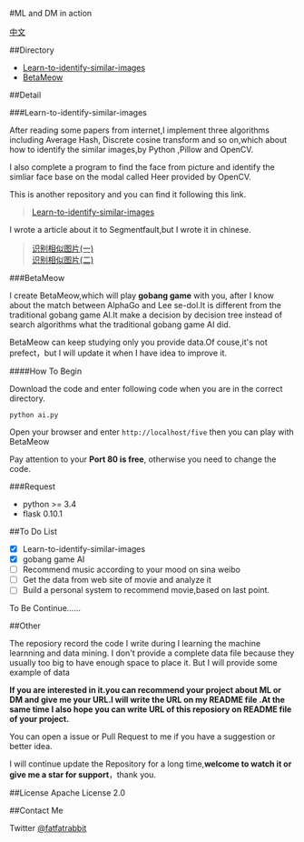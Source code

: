 #ML and DM in action

[中文](README-chinese.md)

##Directory

 - [Learn-to-identify-similar-images](#Learn-to-identify-similar-images)
 - [BetaMeow](#BetaMeow)


##Detail


###Learn-to-identify-similar-images

After reading some papers from internet,I implement three algorithms including Average Hash,
Discrete cosine transform and so on,which about how to identify the similar images,by Python
,Pillow and OpenCV.

I also complete a program to find the face from picture and identify the simliar face base on
the modal called Heer provided by OpenCV. 

This is another repository and you can find it  following this link. 

> [Learn-to-identify-similar-images](https://github.com/MashiMaroLjc/Learn-to-identify-similar-images)

I wrote a article about it to Segmentfault,but I wrote it in chinese.


> [识别相似图片(一)](https://segmentfault.com/a/1190000004467183)</br>
> [识别相似图片(二)](https://segmentfault.com/a/1190000004500523?_ea=630748)


###BetaMeow

I create BetaMeow,which will play **gobang game** with you,
after I know about the match between AlphaGo and Lee se-dol.It is different from the traditional
gobang game AI.It make a decision by decision tree instead of search algorithms what the traditional
gobang game AI did.

BetaMeow can keep studying only you provide data.Of couse,it's not prefect，but I will update it when I have
idea to improve it.

####How To Begin

Download the code and enter following code when you are in the correct directory.

```
python ai.py
```
Open your browser and enter ```http://localhost/five``` then you can play with BetaMeow 

Pay attention to your **Port 80 is free**, otherwise you need to change the code.



###Request

- python >= 3.4 
- flask 0.10.1


##To Do List

- [x] Learn-to-identify-similar-images
- [x] gobang game AI
- [ ] Recommend music according to your mood on sina weibo 
- [ ] Get the data from web site of movie and analyze it
- [ ] Build a personal  system to recommend movie,based on last point.

To Be Continue……


##Other

The reposiory record the code I write during I learning the machine learnning and data mining.
I don't provide a complete data file because they usually too big to have enough space to place it.
But I will provide some example of data

**If you are interested in it.you can recommend your project about ML or DM and give me your URL.I will 
write the URL on my README file .At the same time I also hope you can write  URL of this reposiory
on  README file of your project.**

You can open a issue or Pull Request to me if you have a suggestion or better idea.

I will continue update the Repository for a long time,**welcome to watch it or 
give me a star for support**，thank you.



##License
Apache License 2.0

##Contact Me

Twitter [@fatfatrabbit](https://twitter.com/fat_fat_Rabbit)